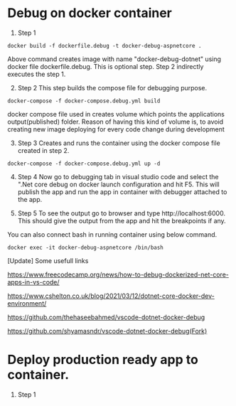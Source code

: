# Debug on docker container
1. Step 1
```
docker build -f dockerfile.debug -t docker-debug-aspnetcore .
```
Above command creates image with name "docker-debug-dotnet" using docker file dockerfile.debug. This is optional step. Step 2 indirectly executes the step 1. 


2. Step 2
This step builds the compose file for debugging purpose. 
```
docker-compose -f docker-compose.debug.yml build
```
docker compose file used in creates volume which points the applications output(published) folder. Reason of having this kind of volume is, to avoid creating new image deploying for every code change during development

3. Step 3
Creates and runs the container using the docker compose file created in step 2. 
```
docker-compose -f docker-compose.debug.yml up -d
```
4. Step 4
Now go to debugging tab in visual studio code and select the ".Net core debug on docker launch configuration and hit F5. This will publish the app and run the app in container with debugger attached to the app. 

5. Step 5
To see the output go to browser and type http://localhost:6000. This should give the output from the app and hit the breakpoints if any. 

You can also connect bash in running container using below command. 
```
docker exec -it docker-debug-aspnetcore /bin/bash
```
[Update]
Some usefull links

https://www.freecodecamp.org/news/how-to-debug-dockerized-net-core-apps-in-vs-code/

https://www.cshelton.co.uk/blog/2021/03/12/dotnet-core-docker-dev-environment/

https://github.com/thehaseebahmed/vscode-dotnet-docker-debug

https://github.com/shyamasndr/vscode-dotnet-docker-debug(Fork)


# Deploy production ready app to container. 
1. Step 1
